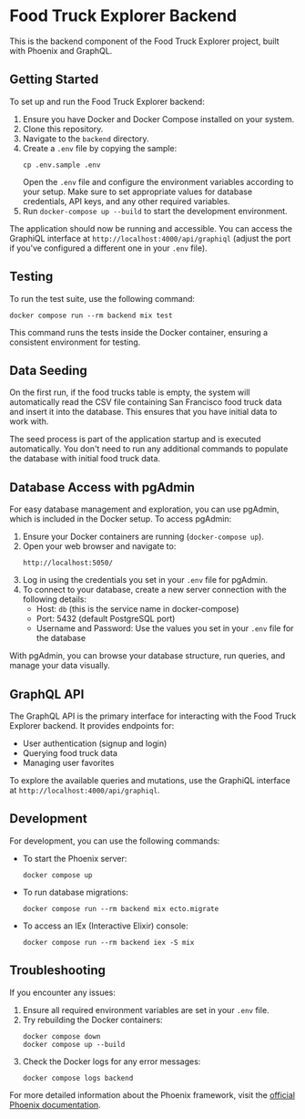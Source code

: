 # Food Truck Explorer Backend

This is the backend component of the Food Truck Explorer project, built with Phoenix and GraphQL.

## Getting Started

To set up and run the Food Truck Explorer backend:

1. Ensure you have Docker and Docker Compose installed on your system.
2. Clone this repository.
3. Navigate to the `backend` directory.
4. Create a `.env` file by copying the sample:
   ```
   cp .env.sample .env
   ```
   Open the `.env` file and configure the environment variables according to your setup. Make sure to set appropriate values for database credentials, API keys, and any other required variables.
5. Run `docker-compose up --build` to start the development environment.

The application should now be running and accessible. You can access the GraphiQL interface at `http://localhost:4000/api/graphiql` (adjust the port if you've configured a different one in your `.env` file).

## Testing

To run the test suite, use the following command:

```
docker compose run --rm backend mix test
```

This command runs the tests inside the Docker container, ensuring a consistent environment for testing.

## Data Seeding

On the first run, if the food trucks table is empty, the system will automatically read the CSV file containing San Francisco food truck data and insert it into the database. This ensures that you have initial data to work with.

The seed process is part of the application startup and is executed automatically. You don't need to run any additional commands to populate the database with initial food truck data.

## Database Access with pgAdmin

For easy database management and exploration, you can use pgAdmin, which is included in the Docker setup. To access pgAdmin:

1. Ensure your Docker containers are running (`docker-compose up`).
2. Open your web browser and navigate to:
   ```
   http://localhost:5050/
   ```
3. Log in using the credentials you set in your `.env` file for pgAdmin.
4. To connect to your database, create a new server connection with the following details:
   - Host: `db` (this is the service name in docker-compose)
   - Port: 5432 (default PostgreSQL port)
   - Username and Password: Use the values you set in your `.env` file for the database

With pgAdmin, you can browse your database structure, run queries, and manage your data visually.

## GraphQL API

The GraphQL API is the primary interface for interacting with the Food Truck Explorer backend. It provides endpoints for:

- User authentication (signup and login)
- Querying food truck data
- Managing user favorites

To explore the available queries and mutations, use the GraphiQL interface at `http://localhost:4000/api/graphiql`.

## Development

For development, you can use the following commands:

- To start the Phoenix server:
  ```
  docker compose up
  ```
- To run database migrations:
  ```
  docker compose run --rm backend mix ecto.migrate
  ```
- To access an IEx (Interactive Elixir) console:
  ```
  docker compose run --rm backend iex -S mix
  ```

## Troubleshooting

If you encounter any issues:

1. Ensure all required environment variables are set in your `.env` file.
2. Try rebuilding the Docker containers:
   ```
   docker compose down
   docker compose up --build
   ```
3. Check the Docker logs for any error messages:
   ```
   docker compose logs backend
   ```

For more detailed information about the Phoenix framework, visit the [official Phoenix documentation](https://hexdocs.pm/phoenix/overview.html).